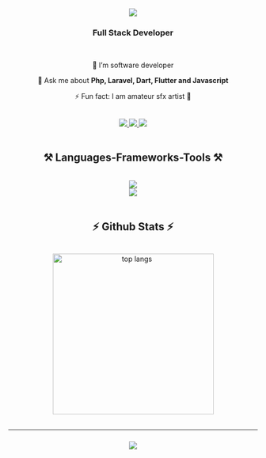 

<h1 align="center">
    <img src="https://readme-typing-svg.herokuapp.com/?font=Righteous&size=35&center=true&vCenter=true&width=500&height=70&duration=4200&lines=Hi+There!+👋;+I'm+Phoo+Pyae+Sone!;" />
</h1>

<h3 align="center">Full Stack Developer</h3>

<br/>

<div align="center">
 
 🔭 I’m software developer

 💬 Ask me about **Php, Laravel, Dart, Flutter and Javascript**

 ⚡ Fun fact: I am amateur sfx artist 👻

 
 </div>
 <br/>
 
<div align="center"> 
  <a href="mailto:pyaephoo66@gmail.com">
    <img src="https://img.shields.io/badge/Gmail-333333?style=for-the-badge&logo=gmail&logoColor=red" />
  </a>
  <a href="https://www.linkedin.com/in/phoo-pyae-sone-912a93189/" target="_blank">
    <img src="https://img.shields.io/badge/LinkedIn-0077B5?style=for-the-badge&logo=linkedin&logoColor=white" target="_blank" />
  </a>
   <a href="https://www.github.com/PhooPyaeSone" target="_blank" rel="noreferrer"><img
  src="https://img.shields.io/github/followers/PhooPyaeSone?logo=github&style=for-the-badge&color=36BFFF&labelColor=0f172a" /></a>
</div>
<br/>

<h2 align="center">⚒️ Languages-Frameworks-Tools ⚒️</h2>

<br/>
<div align="center">
    <img src="https://skillicons.dev/icons?i=php,dart,javascript,laravel,flutter,angular,jquery,vue,firebase" /><br>
    <img src="https://skillicons.dev/icons?i=html,css,mysql,css,bootstrap,tailwindcss,git" />
</div>

<br/>

<h2 align="center">⚡ Github Stats ⚡</h2>
<br/>
<div align="center">
  <img width=325 align="center" src="https://github-readme-stats.vercel.app/api/top-langs/?username=PhooPyaeSone&hide=HTML&langs_count=8&layout=compact&theme=react&border_radius=10&size_weight=0.5&count_weight=0.5&exclude_repo=github-readme-stats" alt="top langs" />
</div>

<br/>
<hr/>
<h3 align="center">
    <img src="https://readme-typing-svg.herokuapp.com/?font=Righteous&size=25&center=true&vCenter=true&width=500&height=70&duration=4200&lines=Thanks+for+visiting!+✌️;+Shoot+me+a+message+on+Linkedin!;I'm+always+down+to+collab+:)">
</h3>

<br/>
